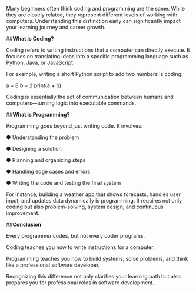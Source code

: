 Many beginners often think coding and programming are the same. While they are closely related, they represent different levels of working with computers. Understanding this distinction early can significantly impact your learning journey and career growth.


##**What is Coding?**

Coding refers to writing instructions that a computer can directly execute. It focuses on translating ideas into a specific programming language such as Python, Java, or JavaScript.

For example, writing a short Python script to add two numbers is coding:

a = 8
b = 2
print(a + b)

Coding is essentially the act of communication between humans and computers—turning logic into executable commands.



##**What is Programming?**

Programming goes beyond just writing code. It involves:

● Understanding the problem

● Designing a solution

● Planning and organizing steps

● Handling edge cases and errors

● Writing the code and testing the final system

For instance, building a weather app that shows forecasts, handles user input, and updates data dynamically is programming. It requires not only coding but also problem-solving, system design, and continuous improvement.



##**Conclusion**

Every programmer codes, but not every coder programs.

Coding teaches you how to write instructions for a computer.

Programming teaches you how to build systems, solve problems, and think like a professional software developer.

Recognizing this difference not only clarifies your learning path but also prepares you for professional roles in software development.
